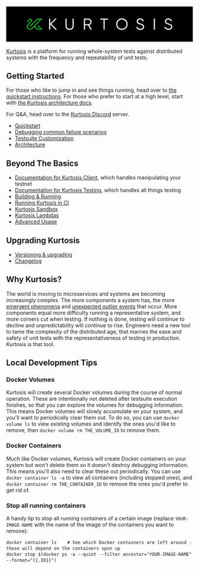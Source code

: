 ![](./images/horizontal-logo.jpg)

[Kurtosis](https://www.kurtosistech.com) is a platform for running whole-system tests against distributed systems with the frequency and repeatability of unit tests.

Getting Started
---------------
For those who like to jump in and see things running, head over to [the quickstart instructions][quickstart]. For those who prefer to start at a high level, start with [the Kurtosis architecture docs][architecture].

For Q&A, head over to the [Kurtosis Discord](https://discord.gg/6Jjp9c89z9) server.

* [Quickstart][quickstart]
* [Debugging common failure scenarios](./debugging-failed-tests.md)
* [Testsuite Customization](./testsuite-customization.md)
* [Architecture][architecture]

Beyond The Basics
-----------------
* [Documentation for Kurtosis Client](./kurtosis-client/lib-documentation), which handles manipulating your testnet
* [Documentation for Kurtosis Testing](./kurtosis-testsuite-api-lib/lib-documentation), which handles all things testing
* [Building & Running](./building-and-running.md)
* [Running Kurtosis in CI](./running-in-ci.md)
* [Kurtosis Sandbox](./sandbox.md)
* [Kurtosis Lambdas](./lambdas.md)
* [Advanced Usage](./advanced-usage.md)

Upgrading Kurtosis
------------------
* [Versioning & upgrading](./kurtosis-testsuite-api-lib/versioning-and-upgrading)
* [Changelog](./kurtosis-testsuite-api-lib/changelog)

Why Kurtosis?
-------------
The world is moving to microservices and systems are becoming increasingly complex. The more components a system has, the more [emergent phenomena](https://en.wikipedia.org/wiki/Emergence) and [unexpected outlier events](https://en.wikipedia.org/wiki/Black_swan_theory) that occur. More components equal more difficulty running a representative system, and more corners cut when testing. If nothing is done, testing will continue to decline and unpredictability will continue to rise. Engineers need a new tool to tame the complexity of the distributed age, that marries the ease and safety of unit tests with the representativeness of testing in production. Kurtosis is that tool.


Local Development Tips
----------------------
### Docker Volumes
Kurtosis will create several Docker volumes during the course of normal operation. These are intentionally not deleted after testsuite execution finishes, so that you can explore the volumes for debugging information. This means Docker volumes will slowly accumulate on your system, and you'll want to periodically clear them out. To do so, you can use `docker volume ls` to view existing volumes and identify the ones you'd like to remove, then `docker volume rm THE_VOLUME_ID` to remove them.

### Docker Containers
Much like Docker volumes, Kurtosis will create Docker containers on your system but won't delete them so it doesn't destroy debugging information. This means you'll also need to clear these out periodically. You can use `docker container ls -a` to view all containers (including stopped ones), and `docker container rm THE_CONTAINER_ID` to remove the ones you'd prefer to get rid of.

### Stop all running containers
A handy tip to stop all running containers of a certain image (replace `YOUR-IMAGE-NAME` with the name of the image of the containers you want to remove):

```
docker container ls    # See which Docker containers are left around - these will depend on the containers spun up
docker stop $(docker ps -a --quiet --filter ancestor="YOUR-IMAGE-NAME" --format="{{.ID}}")
```

[quickstart]: https://github.com/kurtosis-tech/kurtosis-onboarding-experience/tree/master#kurtosis-ethereum-testsuite-tutorial
[architecture]: ./architecture.md
